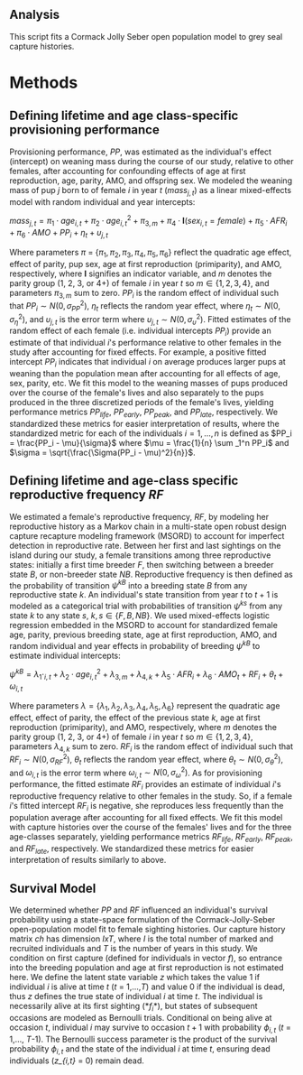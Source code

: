 ## Analysis

This script fits a Cormack Jolly Seber open population model to grey seal capture histories. 






# Methods 




## Defining lifetime and age class-specific provisioning performance 

Provisioning performance, *PP*, was estimated as the individual's effect (intercept) on weaning mass during the course of our study, relative to other females, after accounting for confounding effects of age at first reproduction, age, parity, AMO, and offspring sex. We modeled the weaning mass of pup $j$ born to of female $i$ in year $t$ ($mass_{j,t}$) as a linear mixed-effects model with random individual and year intercepts: 

$mass_{j,t} = \pi_1 \cdot age_{i,t} + \pi_2 \cdot age^2_{i,t} + \pi_{3, m} + \pi_4 \cdot \textbf{I}(sex_{i,t} = female) +  \pi_5 \cdot AFR_i + \pi_6 \cdot AMO + PP_i + \eta_t + \upsilon_{j,t}$

Where parameters ${\pi}$ = $\{\pi_1, \pi_2, \pi_3, \pi_4, \pi_5, \pi_6\}$ reflect the quadratic age effect, effect of parity, pup sex, age at first reproduction (primiparity), and AMO, respectively, where **I** signifies an indicator variable, and $m$ denotes the parity group (1, 2, 3, or 4+) of female $i$ in year $t$ so $m \in \{1, 2, 3, 4\}$, and parameters $\pi_{3, m}$ sum to zero. $PP_i$ is the random effect of individual such that $PP_i \sim N(0,\sigma^2_{PP})$, $\eta_t$ reflects the random year effect, where $\eta_{t} \sim N(0,\sigma^2_{\eta})$, and $\upsilon_{j,t}$ is the error term where $\upsilon_{j,t} \sim N(0,\sigma^2_{\upsilon})$. Fitted estimates of the random effect of each female (i.e. individual intercepts $PP_i$) provide an estimate of that individual $i$'s performance relative to other females in the study after accounting for fixed effects. For example, a positive fitted intercept $PP_i$ indicates that individual $i$  on average produces larger pups at weaning than the population mean after accounting for all effects of age, sex, parity, etc. We fit this model to the weaning masses of pups produced over the course of the female's lives and also separately to the pups produced in the three discretized periods of the female's lives, yielding performance metrics $PP_{life}$, $PP_{early}$, $PP_{peak}$, and $PP_{late}$, respectively.  We standardized these metrics for easier interpretation of results, where the standardized metric for each of the individuals $i = {1,...,n}$ is defined as $PP_i = \frac{PP_i - \mu}{\sigma}$ where $\mu = \frac{1}{n} \sum _1^n PP_i$ and $\sigma = \sqrt{\frac{\Sigma(PP_i - \mu)^2}{n}}$.



## Defining lifetime and age-class specific reproductive frequency *RF*

We estimated a female's reproductive frequency, *RF*, by modeling her reproductive history as a Markov chain in a multi-state open robust design capture recapture modeling framework (MSORD) to account for imperfect detection in reproductive rate. Between her first and last sightings on the island during our study, a female transitions among three reproductive states: initially a first time breeder $F$, then switching between a breeder state $B$, or non-breeder state $NB$. Reproductive frequency is then defined as the probability of transition $\psi^{kB}$ into a breeding state $B$ from any reproductive state $k$. An individual's state transition from year $t$ to $t+1$ is modeled as a categorical trial with probabilities of transition  $\psi^{ks}$ from any state $k$ to any state $s$, $k,s \in \{F, B, NB\}$. We used mixed-effects logistic regression embedded in the MSORD to account for standardized female age, parity, previous breeding state, age at first reproduction, AMO, and random individual and year effects in probability of breeding $\psi^{kB}$ to estimate individual intercepts:


$\psi^{kB} = \lambda_1 \cdot_{i,t} + \lambda_2 \cdot age^2_{i,t} + \lambda_{3, m} +  \lambda_{4, k}  + \lambda_5 \cdot AFR_i + \lambda_6 \cdot AMO_t + RF_i + \theta_{t} + \omega_{i,t}$

Where parameters $\lambda = \{\lambda_1, \lambda_2, \lambda_3, \lambda_4, \lambda_5, \lambda_6\}$ represent the quadratic age effect, effect of parity, the effect of the previous state $k$, age at first reproduction (primiparity), and AMO, respectively, where $m$ denotes the parity group (1, 2, 3, or 4+) of female $i$ in year $t$ so $m \in \{1, 2, 3, 4\}$, parameters $\lambda_{4, k}$ sum to zero. $RF_i$ is the random effect of individual such that $RF_i \sim N(0,\sigma^2_{RF})$, $\theta_{t}$ reflects the random year effect, where $\theta_{t} \sim N(0,\sigma^2_{\theta})$, and $\omega_{i,t}$ is the error term where $\omega_{i,t} \sim N(0,\sigma^2_{\omega})$. As for provisioning performance, the fitted estimate $RF_i$ provides an estimate of individual $i$'s reproductive frequency relative to other females in the study. So, if a female $i$'s fitted intercept $RF_i$ is negative, she reproduces less frequently than the population average after accounting for all fixed effects. We fit this model with capture histories over the course of the females' lives and for the three age-classes separately, yielding performance metrics $RF_{life}$, $RF_{early}$, $RF_{peak}$, and $RF_{late}$, respectively.  We standardized these metrics for easier interpretation of results similarly to above. 



## Survival Model 


 We determined whether $PP$ and $RF$ influenced an individual's survival probability using a state-space formulation of the Cormack-Jolly-Seber open-population model fit to female sighting histories. Our capture history matrix $ch$ has dimension $I x T$, where $I$ is the total number of marked and recruited individuals and $T$ is the number of years in this study. We condition on first capture (defined for individuals in vector $f$), so entrance into the breeding population and age at first reproduction is not estimated here. We define the latent state variable $z$ which takes the value 1 if individual $i$ is alive at time $t$ (*t* = 1,...,*T*) and value 0 if the individual is dead, thus $z$ defines the true state of individual $i$ at time $t$. The individual is necessarily alive at its first sighting ($*f_i*$), but states of subsequent occasions are modeled as Bernoulli trials. Conditional on being alive at occasion $t$, individual $i$ may survive to occasion $t+1$ with probability $\phi_{i,t}$ ($t$ = 1,..., $T$-1). The Bernoulli success parameter is the product of the survival probability $\phi_{i,t}$ and the state of the individual $i$ at time *t*, ensuring dead individuals (*z_{i,t}* = 0) remain dead. 

